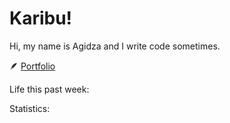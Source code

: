 # Karibu!
Hi, my name is Agidza and I write code sometimes.

🪶 [Portfolio](https://lynnagidza.github.io/)
<p>Life this past week:</p>
<!--img align="left" width="46%" src="https://github-readme-stats.vercel.app/api/wakatime?username=@agidza&compact=True"/>
<!-- <img align="right" width="46%" src="https://github-readme-stats.vercel.app/api/top-langs/?username=lynnagidza&layout=compact&theme=gruvbox_light" /> -->
<p>Statistics:</p>
<!--START_SECTION:waka-->

<!--END_SECTION:waka-->
